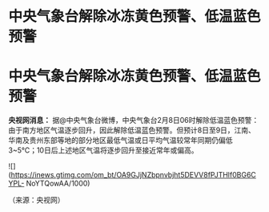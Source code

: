 # 中央气象台解除冰冻黄色预警、低温蓝色预警

# 中央气象台解除冰冻黄色预警、低温蓝色预警

**央视网消息：**
据@中央气象台微博，中央气象台2月8日06时解除低温蓝色预警：由于南方地区气温逐步回升，因此解除低温蓝色预警。但预计8日至9日，江南、华南及贵州东部等地的部分地区最低气温或日平均气温较常年同期仍偏低3~5℃；10日后上述地区气温将逐步回升至接近常年或偏高。

![](https://inews.gtimg.com/om_bt/OA9GJjNZbpnvbjht5DEVV8fPJTHlf0BG6CYPL-
NoYTQowAA/1000)

（来源：央视网）

